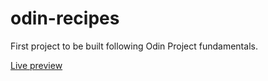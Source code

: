 # odin-recipes

First project to be built following Odin Project fundamentals.

[Live preview](https://ignasc.github.io/odin-recipes/)
